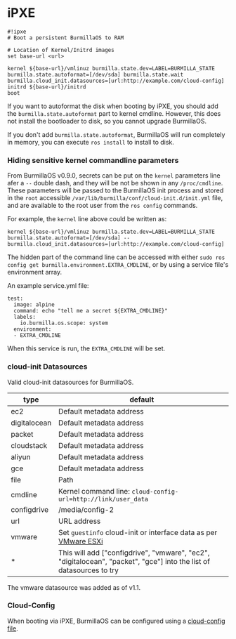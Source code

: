 # iPXE

```
#!ipxe
# Boot a persistent BurmillaOS to RAM

# Location of Kernel/Initrd images
set base-url <url>

kernel ${base-url}/vmlinuz burmilla.state.dev=LABEL=BURMILLA_STATE burmilla.state.autoformat=[/dev/sda] burmilla.state.wait burmilla.cloud_init.datasources=[url:http://example.com/cloud-config]
initrd ${base-url}/initrd
boot
```

If you want to autoformat the disk when booting by iPXE, you should add the `burmilla.state.autoformat` part to kernel cmdline. However, this does not install the bootloader to disk, so you cannot upgrade BurmillaOS.

If you don't add `burmilla.state.autoformat`, BurmillaOS will run completely in memory, you can execute `ros install` to install to disk.

### Hiding sensitive kernel commandline parameters

From BurmillaOS v0.9.0, secrets can be put on the `kernel` parameters line afer a `--` double dash, and they will be not be shown in any `/proc/cmdline`. These parameters
will be passed to the BurmillaOS init process and stored in the `root` accessible `/var/lib/burmilla/conf/cloud-init.d/init.yml` file, and are available to the root user from the `ros config` commands.

For example, the `kernel` line above could be written as:

```
kernel ${base-url}/vmlinuz burmilla.state.dev=LABEL=BURMILLA_STATE burmilla.state.autoformat=[/dev/sda] -- burmilla.cloud_init.datasources=[url:http://example.com/cloud-config]
```

The hidden part of the command line can be accessed with either `sudo ros config get burmilla.environment.EXTRA_CMDLINE`, or by using a service file's environment array.

An example service.yml file:

```
test:
  image: alpine
  command: echo "tell me a secret ${EXTRA_CMDLINE}"
  labels:
    io.burmilla.os.scope: system
  environment:
  - EXTRA_CMDLINE
```

When this service is run, the `EXTRA_CMDLINE` will be set.


### cloud-init Datasources

Valid cloud-init datasources for BurmillaOS.

| type | default |
|---|---|
| ec2 | Default metadata address |
| digitalocean | Default metadata address |
| packet | Default metadata address |
| cloudstack | Default metadata address |
| aliyun | Default metadata address |
| gce | Default metadata address |
| file | Path |
| cmdline | Kernel command line: `cloud-config-url=http://link/user_data` |
| configdrive | /media/config-2 |
| url | URL address |
| vmware| Set `guestinfo` cloud-init or interface data as per [VMware ESXi](/installation/cloud/vmware-esxi) |
| * | This will add ["configdrive", "vmware", "ec2", "digitalocean", "packet", "gce"] into the list of datasources to try |

The vmware datasource was added as of v1.1.

### Cloud-Config

When booting via iPXE, BurmillaOS can be configured using a [cloud-config file](/configuration/#cloud-config).
